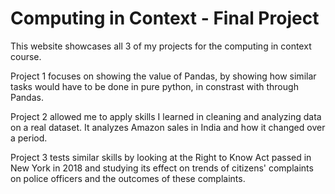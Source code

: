 # Computing in Context - Final Project
This website showcases all 3 of my projects for the computing in context course. 

Project 1 focuses on showing the value of Pandas, by showing how similar tasks would have to be done in pure python, in constrast with through Pandas. 

Project 2 allowed me to apply skills I learned in cleaning and analyzing data on a real dataset. 
It analyzes Amazon sales in India and how it changed over a period. 

Project 3 tests similar skills by looking at the Right to Know Act passed in New York in 2018 and studying its effect on trends of citizens' complaints on police officers and the outcomes of these complaints.   